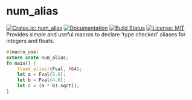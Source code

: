 # num_alias
[![Crates.io: num_alias](http://meritbadge.herokuapp.com/num_alias)](https://crates.io/crates/num_alias)
[![Documentation](https://docs.rs/num_alias/badge.svg)](https://docs.rs/num_alias)
[![Build Status](https://travis-ci.org/kngwyu/num-alias.svg?branch=master)](https://travis-ci.org/kngwyu/num-alias)
[![License: MIT](https://img.shields.io/badge/license-MIT-blue.svg)](LICENSE)
Provides simple and useful macros to declare 'type checked' aliases for integers and floats.

``` rust
#[macro_use]
extern crate num_alias;
fn main() {
    float_alias!(Fval, f64);
    let a = Fval(5.0);
    let b = Fval(4.0);
    let c = (a * b).sqrt();
}
```

